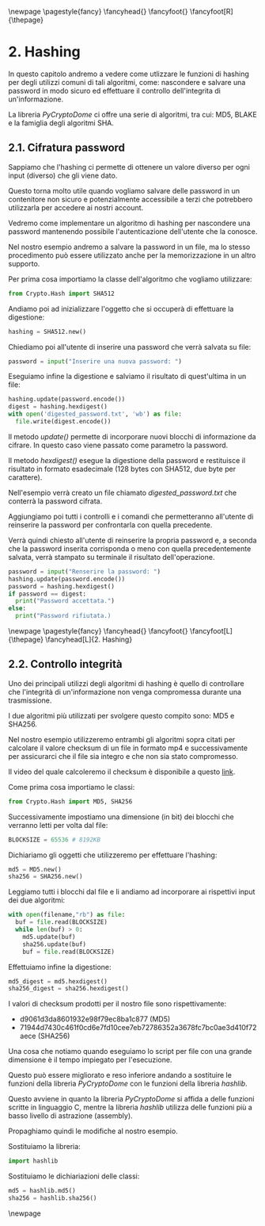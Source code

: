 \newpage
\pagestyle{fancy}
\fancyhead{}
\fancyfoot{}
\fancyfoot[R]{\thepage}

# 2. Hashing
In questo capitolo andremo a vedere come utlizzare le funzioni di hashing per degli utilizzi comuni di tali algoritmi, come: nascondere e salvare una password in modo sicuro ed effettuare il controllo dell'integrita di un'informazione.

La libreria *PyCryptoDome* ci offre una serie di algoritmi, tra cui: MD5, BLAKE e la famiglia degli algoritmi SHA.

## 2.1. Cifratura password
Sappiamo che l'hashing ci permette di ottenere un valore diverso per ogni input (diverso) che gli viene dato.

Questo torna molto utile quando vogliamo salvare delle password in un contenitore non sicuro e potenzialmente accessibile a terzi che potrebbero utilizzarla per accedere ai nostri account.

Vedremo come implementare un algoritmo di hashing per nascondere una password mantenendo possibile l'autenticazione dell'utente che la conosce. 

Nel nostro esempio andremo a salvare la password in un file, ma lo stesso procedimento può essere utilizzato anche per la memorizzazione in un altro supporto.

Per prima cosa importiamo la classe dell'algoritmo che vogliamo utilizzare:

```python
from Crypto.Hash import SHA512
```

Andiamo poi ad inizializzare l'oggetto che si occuperà di effettuare la digestione:

```python
hashing = SHA512.new()
```

Chiediamo poi all'utente di inserire una password che verrà salvata su file:

```python
password = input("Inserire una nuova password: ")
```

Eseguiamo infine la digestione e salviamo il risultato di quest'ultima in un file:

```python
hashing.update(password.encode())
digest = hashing.hexdigest()
with open('digested_password.txt', 'wb') as file:
  file.write(digest.encode())
```

Il metodo *update()* permette di incorporare nuovi blocchi di informazione da cifrare. In questo caso viene passato come parametro la password.

Il metodo *hexdigest()* esegue la digestione della password e restituisce il risultato in formato esadecimale (128 bytes con SHA512, due byte per carattere).

Nell'esempio verrà creato un file chiamato *digested_password.txt* che conterrà la password cifrata.

Aggiungiamo poi tutti i controlli e i comandi che permetteranno all'utente di reinserire la password per confrontarla con quella precedente.

Verrà quindi chiesto all'utente di reinserire la propria password e, a seconda che la password inserita corrisponda o meno con quella precedentemente salvata, verrà stampato su terminale il risultato dell'operazione.

```python
password = input("Renserire la password: ")
hashing.update(password.encode())
password = hashing.hexdigest()
if password == digest:
  print("Password accettata.")
else:
  print("Password rifiutata.)
```

\newpage
\pagestyle{fancy}
\fancyhead{}
\fancyfoot{}
\fancyfoot[L]{\thepage}
\fancyhead[L]{2. Hashing}

## 2.2. Controllo integrità
Uno dei principali utilizzi degli algoritmi di hashing è quello di controllare che l'integrità di un'informazione non venga compromessa durante una trasmissione.

I due algoritmi più utilizzati per svolgere questo compito sono: MD5 e SHA256.

Nel nostro esempio utilizzeremo entrambi gli algoritmi sopra citati per calcolare il valore checksum di un file in formato mp4 e successivamente per assicurarci che il file sia integro e che non sia stato compromesso.

Il video del quale calcoleremo il checksum è disponibile a questo [link](https://file-examples.com/storage/feaade38c1651bd01984236/2017/04/file_example_MP4_480_1_5MG.mp4).

Come prima cosa importiamo le classi:

```python
from Crypto.Hash import MD5, SHA256
```

Successivamente impostiamo una dimensione (in bit) dei blocchi che verranno letti per volta dal file:

```python
BLOCKSIZE = 65536 # 8192KB
```

Dichiariamo gli oggetti che utilizzeremo per effettuare l'hashing:

```python
md5 = MD5.new()
sha256 = SHA256.new()
```

Leggiamo tutti i blocchi dal file e li andiamo ad incorporare ai rispettivi input dei due algoritmi:

```python
with open(filename,"rb") as file:
  buf = file.read(BLOCKSIZE)
  while len(buf) > 0:
    md5.update(buf)
    sha256.update(buf)
    buf = file.read(BLOCKSIZE)
```

Effettuiamo infine la digestione:

```python
md5_digest = md5.hexdigest()
sha256_digest = sha256.hexdigest()
```

I valori di checksum prodotti per il nostro file sono rispettivamente:

- d9061d3da8601932e98f79ec8ba1c877 (MD5)
- 71944d7430c461f0cd6e7fd10cee7eb72786352a3678fc7bc0ae3d410f72aece (SHA256)

Una cosa che notiamo quando eseguiamo lo script per file con una grande dimensione è il tempo impiegato per l'esecuzione.

Questo può essere migliorato e reso inferiore andando a sostituire le funzioni della libreria *PyCryptoDome* con le funzioni della libreria *hashlib*.

Questo avviene in quanto la libreria *PyCryptoDome* si affida a delle funzioni scritte in linguaggio C, mentre la libreria *hashlib* utilizza delle funzioni più a basso livello di astrazione (assembly).

Propaghiamo quindi le modifiche al nostro esempio.

Sostituiamo la libreria:

```python
import hashlib
```

Sostituiamo le dichiariazioni delle classi:

```python
md5 = hashlib.md5()
sha256 = hashlib.sha256()
```

\newpage
